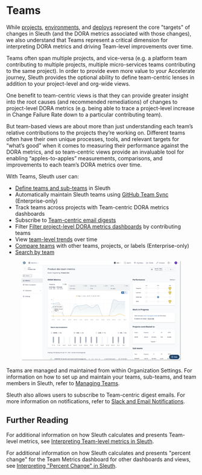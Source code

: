 # Teams

While [projects](projects/), [environments](environment-support.md), and [deploys](deploy-cards.md) represent the core "targets" of changes in Sleuth (and the DORA metrics associated with those changes), we also understand that Teams represent a critical dimension for interpreting DORA metrics and driving Team-level improvements over time.&#x20;

Teams often span multiple projects, and vice-versa (e.g. a platform team contributing to multiple projects, multiple micro-services teams contributing to the same project). In order to provide even more value to your Accelerate journey, Sleuth provides the optional ability to define team-centric lenses in addition to your project-level and org-wide views.

One benefit to team-centric views is that they can provide greater insight into the root causes (and recommended remediations) of changes to project-level DORA metrics (e.g. being able to trace a project-level increase in Change Failure Rate down to a particular contributing team).

But team-based views are about more than just understanding each team’s relative contributions to the projects they’re working on. Different teams often have their own unique processes, tools, and relevant targets for “what’s good” when it comes to measuring their performance against the DORA metrics, and so team-centric views provide an invaluable tool for enabling “apples-to-apples” measurements, comparisons, and improvements to each team’s DORA metrics over time.

With Teams, Sleuth user can:

* [Define teams and sub-teams](../settings/organization/team-settings.md) in Sleuth
* Automatically maintain Sleuth teams using [GitHub Team Sync](../settings/organization/team-settings.md#manage-teams-using-github-team-sync) (Enterprise-only)
* Track teams across projects with Team-centric DORA metrics dashboards
* Subscribe to [Team-centric email digests](../notifications.md#to-set-up-at-the-team-level)
* Filter [Filter project-level DORA metrics dashboards](projects/) by contributing teams
* View [team-level trends](organization/trends.md) over time
* [Compare teams](organization/compare.md) with other teams, projects, or labels (Enterprise-only)
* [Search by team](organization/search.md)

<figure><img src="../.gitbook/assets/image (62).png" alt=""><figcaption></figcaption></figure>

Teams are managed and maintained from within Organization Settings. For information on how to set up and maintain your teams, sub-teams, and team members in Sleuth, refer to [Managing Teams](../settings/organization/team-settings.md).&#x20;

Sleuth also allows users to subscribe to Team-centric digest emails. For more information on notifications, refer to [Slack and Email Notifications](../notifications.md).&#x20;

## Further Reading

For additional information on how Sleuth calculates and presents Team-level metrics, see [Interpreting Team-level metrics in Sleuth](../accelerate-metrics/how-we-calculate.md#interpreting-team-level-metrics).

For additional information on how Sleuth calculates and presents "percent change" for the Team Metrics dashboard for other dashboards and views, see [Interpreting "Percent Change" in Sleuth](../accelerate-metrics/how-we-calculate.md#interpreting-percent-change).
